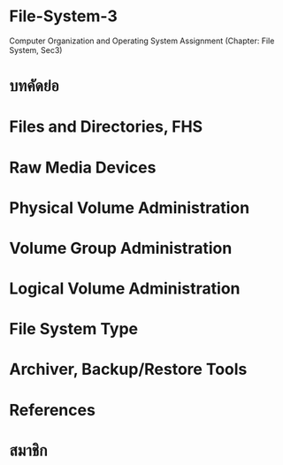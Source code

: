 # File-System-3
Computer Organization and Operating System Assignment (Chapter: File System, Sec3)
# บทคัดย่อ
# Files and Directories, FHS
# Raw Media Devices
# Physical Volume Administration
# Volume Group Administration
# Logical Volume Administration
# File System Type
# Archiver, Backup/Restore Tools
# References
# สมาชิก
